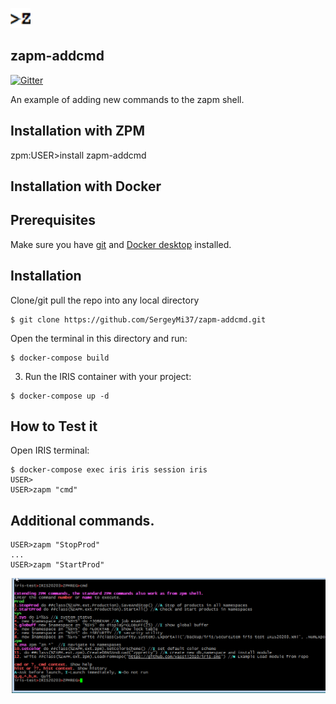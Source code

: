 ![](https://github.com/SergeyMi37/zapm-addcmd/blob/master/doc/zapm-dark.png)

## zapm-addcmd
[![Gitter](https://img.shields.io/badge/Available%20on-Intersystems%20Open%20Exchange-00b2a9.svg)](https://openexchange.intersystems.com/package/zapm-addcmd-1)

An example of adding new commands to the zapm shell.

## Installation with ZPM

zpm:USER>install zapm-addcmd

## Installation with Docker

## Prerequisites
Make sure you have [git](https://git-scm.com/book/en/v2/Getting-Started-Installing-Git) and [Docker desktop](https://www.docker.com/products/docker-desktop) installed.

## Installation 
Clone/git pull the repo into any local directory

```
$ git clone https://github.com/SergeyMi37/zapm-addcmd.git
```

Open the terminal in this directory and run:

```
$ docker-compose build
```

3. Run the IRIS container with your project:

```
$ docker-compose up -d
```

## How to Test it
Open IRIS terminal:

```
$ docker-compose exec iris iris session iris
USER>
USER>zapm "cmd"

```

## Additional commands.
```
USER>zapm "StopProd"
...
USER>zapm "StartProd"

```
![](https://github.com/SergeyMi37/zapm-addcmd/blob/master/doc/Screenshot_2.png)